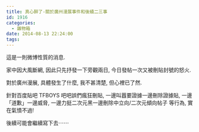 ```yaml
---
title: 真心醉了-關於廣州漫展事件和後續二三事
id: 1916
categories:
  - 雜物箱
date: 2014-08-13 22:24:00
tags:
---
```


這是一則微博性質的消息.

家中因大風斷網, 因此只先抒發一下旁觀兩日, 今日發帖一次又被刪貼封號的怒火.

對於廣州漫展, 具體發生了什麼, 我不甚清楚, 但心裡已了然.

針對百度貼吧 TFBOYS 吧吧誤們瘋狂刪貼, 一邊叫囂要證據一邊刪除證據貼, 一邊「道歉」一邊威脅, 一邊力挺二次元黑一邊刪除中立向/二次元傾向帖子 等行為, 實在氣憤不過!

後續可能會繼續寫下去⋯⋯
